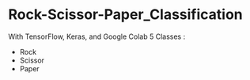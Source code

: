 # Rock-Scissor-Paper_Classification
With TensorFlow, Keras, and Google Colab
5 Classes : 
- Rock
- Scissor
- Paper
